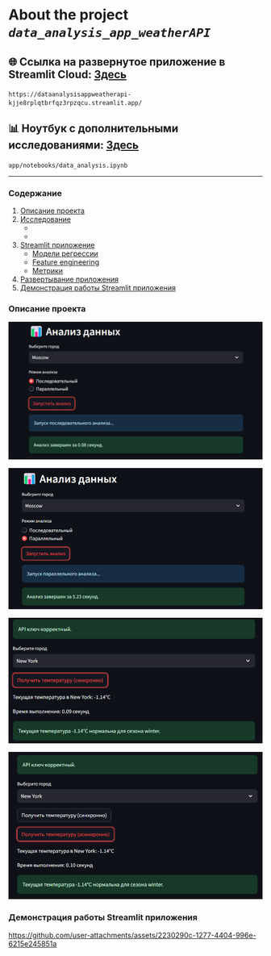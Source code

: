 
# About the project ***`data_analysis_app_weatherAPI`***

## 🌐 Ссылка на развернутое приложение в Streamlit Cloud: [Здесь](https://dataanalysisappweatherapi-kjje8rplqtbrfqz3rpzqcu.streamlit.app/)

`https://dataanalysisappweatherapi-kjje8rplqtbrfqz3rpzqcu.streamlit.app/`

## 📊 Ноутбук с дополнительными исследованиями: [Здесь](app/notebooks/data_analysis.ipynb)

`app/notebooks/data_analysis.ipynb`

-----

### Содержание

1. [Описание проекта](#01)
2. [Исследование](#02)
   - [](#021)
   - [](#022)
4. [Streamlit приложение](#03)
   - [Модели регрессии](#031)
   - [Feature engineering](#032)
   - [Метрики](#033)
5. [Развертывание приложения](#04)
6. [Демонстрация работы Streamlit приложения](#05)

### Описание проекта <a name="01"></a>

![img.png](assets/img.png)

![img_1.png](assets/img_1.png)

![img_2.png](assets/img_2.png)

![img_3.png](assets/img_3.png)


### Демонстрация работы Streamlit приложения <a name="05"></a>



https://github.com/user-attachments/assets/2230290c-1277-4404-996e-6215e245851a


